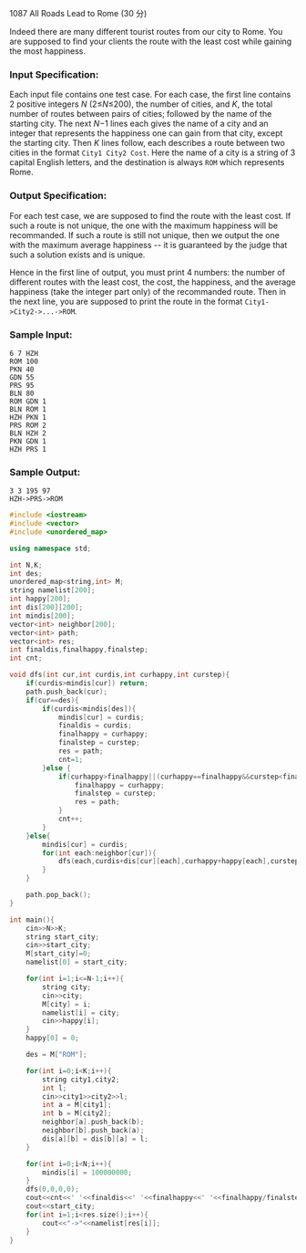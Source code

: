 1087 All Roads Lead to Rome (30 分)

Indeed there are many different tourist routes from our city to Rome. You are supposed to find your clients the route with the least cost while gaining the most happiness.

### Input Specification:

Each input file contains one test case. For each case, the first line contains 2 positive integers *N* (2≤*N*≤200), the number of cities, and *K*, the total number of routes between pairs of cities; followed by the name of the starting city. The next *N*−1 lines each gives the name of a city and an integer that represents the happiness one can gain from that city, except the starting city. Then *K* lines follow, each describes a route between two cities in the format `City1 City2 Cost`. Here the name of a city is a string of 3 capital English letters, and the destination is always `ROM` which represents Rome.

### Output Specification:

For each test case, we are supposed to find the route with the least cost. If such a route is not unique, the one with the maximum happiness will be recommanded. If such a route is still not unique, then we output the one with the maximum average happiness -- it is guaranteed by the judge that such a solution exists and is unique.

Hence in the first line of output, you must print 4 numbers: the number of different routes with the least cost, the cost, the happiness, and the average happiness (take the integer part only) of the recommanded route. Then in the next line, you are supposed to print the route in the format `City1->City2->...->ROM`.

### Sample Input:

```in
6 7 HZH
ROM 100
PKN 40
GDN 55
PRS 95
BLN 80
ROM GDN 1
BLN ROM 1
HZH PKN 1
PRS ROM 2
BLN HZH 2
PKN GDN 1
HZH PRS 1
```

### Sample Output:

```out
3 3 195 97
HZH->PRS->ROM
```

```c++
#include <iostream>
#include <vector>
#include <unordered_map>

using namespace std;

int N,K;
int des;
unordered_map<string,int> M;
string namelist[200];
int happy[200];
int dis[200][200];
int mindis[200];
vector<int> neighbor[200];
vector<int> path;
vector<int> res;
int finaldis,finalhappy,finalstep;
int cnt;

void dfs(int cur,int curdis,int curhappy,int curstep){
    if(curdis>mindis[cur]) return;
    path.push_back(cur);
    if(cur==des){
        if(curdis<mindis[des]){
            mindis[cur] = curdis;
            finaldis = curdis;
            finalhappy = curhappy;
            finalstep = curstep;
            res = path;
            cnt=1;
        }else {
            if(curhappy>finalhappy||(curhappy==finalhappy&&curstep<finalstep)){
                finalhappy = curhappy;
                finalstep = curstep;
                res = path;
            }
            cnt++;
        }
    }else{
        mindis[cur] = curdis;
        for(int each:neighbor[cur]){
            dfs(each,curdis+dis[cur][each],curhappy+happy[each],curstep+1);
        }
    }

    path.pop_back();
}

int main(){
    cin>>N>>K;
    string start_city;
    cin>>start_city;
    M[start_city]=0;
    namelist[0] = start_city;

    for(int i=1;i<=N-1;i++){
        string city;
        cin>>city;
        M[city] = i;
        namelist[i] = city;
        cin>>happy[i];
    }
    happy[0] = 0;

    des = M["ROM"];

    for(int i=0;i<K;i++){
        string city1,city2;
        int l;
        cin>>city1>>city2>>l;
        int a = M[city1];
        int b = M[city2];
        neighbor[a].push_back(b);
        neighbor[b].push_back(a);
        dis[a][b] = dis[b][a] = l;
    }

    for(int i=0;i<N;i++){
        mindis[i] = 100000000;
    }
    dfs(0,0,0,0);
    cout<<cnt<<' '<<finaldis<<' '<<finalhappy<<' '<<finalhappy/finalstep<<endl;
    cout<<start_city;
    for(int i=1;i<res.size();i++){
        cout<<"->"<<namelist[res[i]];
    }
}
```

